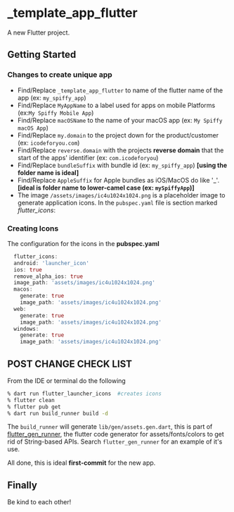 # _template_app_flutter

A new Flutter project.

## Getting Started

### Changes to create unique app

- Find/Replace `_template_app_flutter` to name of the flutter name of the app (ex: `my_spiffy_app`)
- Find/Replace `MyAppName` to a label used for apps on mobile Platforms (ex:`My Spiffy Mobile App`)
- Find/Replace `macOSName` to the name of your macOS app (ex: `My Spiffy macOS App`)
- Find/Replace `my.domain` to the project down for the product/customer (ex: `icodeforyou.com`)
- Find/Replace `reverse.domain` with the projects **reverse domain** that the start of the apps' identifier (ex: `com.icodeforyou`)
- Find/Replace `bundleSuffix` with bundle id (ex: `my_spiffy_app`) **[using the folder name is ideal]**
- Find/Replace `AppleSuffix` for Apple bundles as iOS/MacOS do like '_'. **[ideal is folder name to lower-camel case (ex: `mySpiffyApp`)]**
- The image `/assets/images/ic4u1024x1024.png` is a placeholder image to generate application icons. In the `pubspec.yaml` file is section marked *flutter_icons*:

### Creating Icons

The configuration for the icons in the **pubspec.yaml**

```dart
  flutter_icons:
  android: 'launcher_icon'
  ios: true
  remove_alpha_ios: true
  image_path: 'assets/images/ic4u1024x1024.png'
  macos:
    generate: true
    image_path: 'assets/images/ic4u1024x1024.png'
  web:
    generate: true
    image_path: 'assets/images/ic4u1024x1024.png'
  windows:
    generate: true
    image_path: 'assets/images/ic4u1024x1024.png'
  ```

## POST CHANGE CHECK LIST

From the IDE or terminal do the following

```zsh
% dart run flutter_launcher_icons  #creates icons
% flutter clean
% flutter pub get
% dart run build_runner build -d
```

The `build_runner` will generate `lib/gen/assets.gen.dart`, this is part of [flutter_gen_runner](https://pub.dev/packages/flutter_gen_runner), the flutter code generator for assets/fonts/colors to get rid of String-based APIs. Search `flutter_gen_runner` for an example of it's use.

All done, this is ideal **first-commit** for the new app.

## Finally

Be kind to each other!
